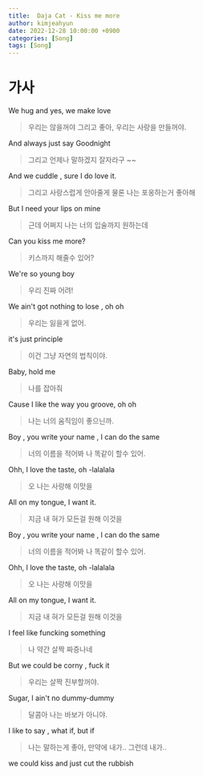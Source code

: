 ```yaml
---
title:  Daja Cat - Kiss me more 
author: kimjeahyun
date: 2022-12-28 10:00:00 +0900
categories: [Song]
tags: [Song]
---
```


# 가사 

We hug and yes, we make love
> 우리는 않을꺼야 그리고 좋아, 우리는 사랑을 만들꺼야.

And always just say Goodnight
> 그리고 언제나 말하겠지 잘자라구 ~~

And we cuddle , sure I do love it.
> 그리고 사랑스럽게 안아줄게 물론 나는 포옹하는거 좋아해

But I need your lips on mine
> 근데 어쩌지 나는 너의 입술까지 원하는데

Can you kiss me more?
> 키스까지 해줄수 있어?

We're so young boy
> 우리 진짜 어려!

We ain't got nothing to lose , oh oh
> 우리는 잃을게 없어.

it's just principle
> 이건 그냥 자연의 법칙이야.

Baby, hold me
> 나를 잡아줘

Cause I like the way you groove, oh oh
> 나는 너의 움직임이 좋으닌까.


Boy , you write your name , I can do the same
> 너의 이름을 적어봐 나 똑같이 할수 있어.

Ohh, I love the taste, oh -lalalala
> 오 나는 사랑해 이맛을

All on my tongue, I want it.
> 지금 내 혀가 모든걸 원해 이것을

Boy , you write your name , I can do the same
> 너의 이름을 적어봐 나 똑같이 할수 있어.

Ohh, I love the taste, oh -lalalala
> 오 나는 사랑해 이맛을

All on my tongue, I want it.
> 지금 내 혀가 모든걸 원해 이것을


I feel like funcking something
> 나 약간 살짝 짜증나네

But we could be corny , fuck it
> 우리는 살짝 진부할꺼야.

Sugar, I ain't no dummy-dummy
> 달콤아 나는 바보가 아니야.

I like to say , what if, but if 
> 나는 말하는게 좋아, 만약에 내가.. 그런데 내가..

we could kiss and just cut the rubbish


